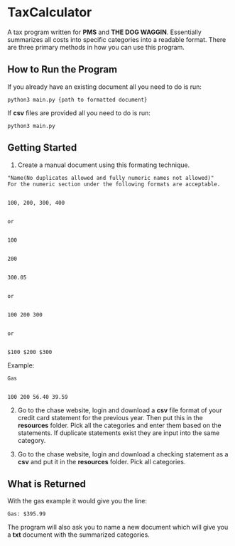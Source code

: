 # TaxCalculator
A tax program written for **PMS** and **THE DOG WAGGIN**. Essentially summarizes all costs into specific categories into a readable format. There are three primary methods in how you can use this program. 
## How to Run the Program
If you already have an existing document all you need to do is run:
```
python3 main.py {path to formatted document}
```
If **csv** files are provided all you need to do is run:
```
python3 main.py
```
## Getting Started
1. Create a manual document using this formating technique. 
```
"Name(No duplicates allowed and fully numeric names not allowed)"
For the numeric section under the following formats are acceptable. 


100, 200, 300, 400


or 


100


200


300.05


or


100 200 300


or 


$100 $200 $300
```

Example:

```
Gas


100 200 56.40 39.59
```
2. Go to the chase website, login and download a **csv** file format of your credit card statement for the previous year. Then put this in the **resources** folder. Pick all the categories and enter them based on the statements. If duplicate statements exist they are input into the same category. 

3. Go to the chase website, login and download a checking statement as a **csv** and put it in the **resources** folder. Pick all categories. 

## What is Returned
With the gas example it would give you the line:
```
Gas: $395.99
```
The program will also ask you to name a new document which will give you a **txt** document with the summarized categories. 


